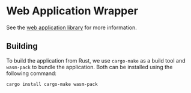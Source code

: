# Web Application Wrapper

See the [web application library](../qbar/src/backend/web.rs) for more information.

## Building

To build the application from Rust, we use `cargo-make` as a build tool and `wasm-pack` to bundle the application. Both can be installed using the following command:

```sh
cargo install cargo-make wasm-pack
```

